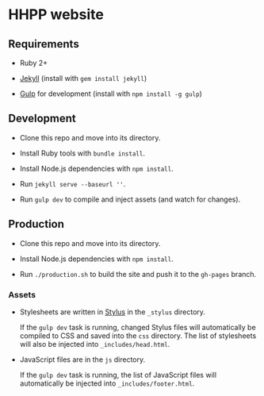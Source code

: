 # HHPP website



## Requirements

* Ruby 2+

* [Jekyll](https://jekyllrb.com) (install with `gem install jekyll`)

* [Gulp](http://gulpjs.com) for development (install with `npm install -g gulp`)



## Development

* Clone this repo and move into its directory.

* Install Ruby tools with `bundle install`.

* Install Node.js dependencies with `npm install`.

* Run `jekyll serve --baseurl ''`.

* Run `gulp dev` to compile and inject assets (and watch for changes).



## Production

* Clone this repo and move into its directory.

* Install Node.js dependencies with `npm install`.

* Run `./production.sh` to build the site and push it to the `gh-pages` branch.



### Assets

* Stylesheets are written in [Stylus](http://stylus-lang.com) in the `_stylus` directory.

    If the `gulp dev` task is running, changed Stylus files will automatically be compiled to CSS
    and saved into the `css` directory. The list of stylesheets will also be injected into
    `_includes/head.html`.

* JavaScript files are in the `js` directory.

    If the `gulp dev` task is running, the list of JavaScript files will automatically be injected
    into `_includes/footer.html`.
